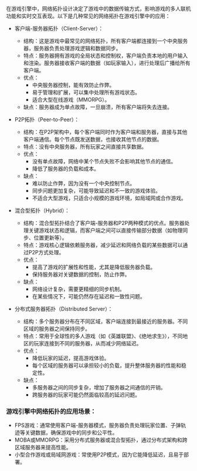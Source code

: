 在游戏引擎中，网络拓扑设计决定了游戏中的数据传输方式，影响游戏的多人联机功能和实时交互表现。以下是几种常见的网络拓扑在游戏引擎中的应用：

- 客户端-服务器拓扑（Client-Server）：
    - 结构：这是游戏中最常见的网络拓扑，所有客户端都连接到一个中央服务器，服务器负责处理游戏逻辑和数据同步。
    - 特点：服务器拥有游戏的全局状态和控制权，客户端负责本地的用户输入和渲染。服务器接收客户端的数据（如玩家输入），进行处理后广播给所有客户端。
    - 优点： 
        - 中央服务器控制，能有效防止作弊。
        - 易于管理和扩展，可以集中处理所有游戏状态。
        - 适合大型在线游戏（MMORPG）。
    - 缺点：服务器成为单点故障，一旦崩溃，所有客户端将失去连接。
    
- P2P拓扑（Peer-to-Peer）：
    - 结构：在P2P架构中，每个客户端同时作为客户端和服务器，直接与其他客户端通信。每个节点既发送数据，也接收其他节点的数据。
    - 特点：没有中央服务器，所有玩家之间直接共享数据。
    - 优点：
        - 没有单点故障，网络中某个节点失败不会影响其他节点的通信。
        - 降低了服务器的负载和成本。
    - 缺点：
        - 难以防止作弊，因为没有一个中央控制节点。
        - 同步问题更加复杂，可能导致延迟和不一致的游戏体验。
        - 不适合大型游戏，只适合小规模的游戏环境，如局域网或合作游戏。

- 混合型拓扑（Hybrid）：
    - 结构：混合型拓扑结合了客户端-服务器和P2P两种模式的优点。服务器处理关键游戏状态和逻辑，而客户端之间可以直接传输部分数据（如物理同步、位置更新等）。
    - 特点：游戏核心逻辑依赖服务器，减少延迟和网络负载的某些数据可以通过P2P方式处理。
    - 优点：
        - 提高了游戏的扩展性和性能，尤其是降低服务器负载。
        - 保持服务器对关键数据的控制，防止作弊。
    - 缺点：
        - 网络设计复杂，需要更精细的同步机制。
        - 在某些情况下，可能仍然存在延迟和一致性问题。

- 分布式服务器拓扑（Distributed Server）：
    - 结构：多个服务器分布在不同区域，客户端连接到最接近的服务器。不同区域的服务器之间保持同步。
    - 特点：常用于全球性的多人游戏（如《英雄联盟》、《绝地求生》），不同地区的玩家连接到不同的服务器，从而减少网络延迟。
    - 优点：
        - 降低玩家的延迟，提高游戏体验。
        - 每个区域的服务器可以承担较小的负载，提升整体服务器的性能和稳定性。
    - 缺点：
        - 多服务器之间的同步复杂，增加了服务器之间通信的开销。
        - 跨服务器的玩家可能仍然面临较高的延迟问题。

### 游戏引擎中网络拓扑的应用场景：
- FPS游戏：通常使用客户端-服务器模式，服务器负责处理玩家位置、子弹轨迹等关键数据，确保游戏中的同步和公平性。
- MOBA或MMORPG：采用分布式服务器或混合型拓扑，通过分布式架构和跨区域服务器来提高性能。
- 小型合作游戏或局域网游戏：常使用P2P模式，因为它能降低延迟，且易于部署。